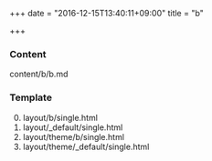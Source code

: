 +++
date = "2016-12-15T13:40:11+09:00"
title = "b"

+++

### Content

content/b/b.md

### Template

0. layout/b/single.html
0. layout/_default/single.html
0. layout/theme/b/single.html
0. layout/theme/_default/single.html
